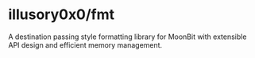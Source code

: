 # illusory0x0/fmt

A destination passing style formatting library for MoonBit with extensible API design and efficient memory management.
